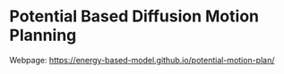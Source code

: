 # Potential Based Diffusion Motion Planning

Webpage: https://energy-based-model.github.io/potential-motion-plan/
